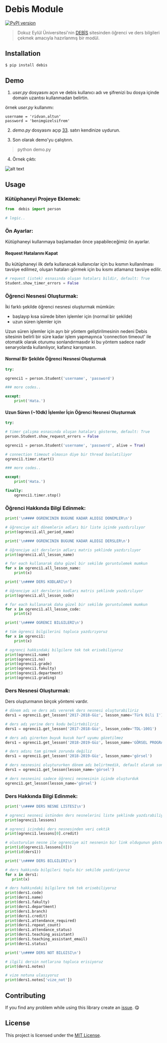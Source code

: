 # Debis Module

[![PyPI version](https://badge.fury.io/py/debis.svg)](https://badge.fury.io/py/debis)

> Dokuz Eylül Üniversitesi'nin [DEBİS](http://debis.deu.edu.tr) sitesinden öğrenci ve ders bilgileri çekmek amacıyla hazırlanmış bir modül.

## Installation

```bash
$ pip install debis
```

## Demo

1. *user.py* dosyasını açın ve debis kullanıcı adı ve şifrenizi bu dosya içinde domain uzantısı kullanmadan belirtin.

örnek *user.py* kullanımı:

    username = 'ridvan.altun'
    password = 'benimgüzelsifrem'

2. *demo.py* dosyasını açıp [33](https://github.com/ridvanaltun/debis-module/blob/master/demo.py#L33). satırı kendinize uydurun.

3. Son olarak demo'yu çalıştırın.

> python demo.py

4. Örnek çıktı:

![alt text](https://github.com/ridvanaltun/debis-module/blob/master/images/example.png?raw=true "Çıktı")

## Usage

### Kütüphaneyi Projeye Eklemek:

```python
from  debis import person

# logic..
```

### Ön Ayarlar:

Kütüphaneyi kullanmaya başlamadan önce yapabileceğimiz ön ayarlar.

#### Request Hatalarını Kapat

Bu kütüphaneyi ilk defa kullanacak kullanıcılar için bu kısmın kullanılması tavsiye edilmez, oluşan hataları görmek için bu kısmı atlamanız tavsiye edilir.

```python
# request (istek) esnasında oluşan hataları bildir, default: True
Student.show_timer_errors = False
```

### Öğrenci Nesnesi Oluşturmak:

İki farklı şekilde öğrenci nesnesi oluşturmak mümkün:

- başlayıp kısa sürede biten işlemler için (normal bir şekilde)
- uzun süren işlemler için

Uzun süren işlemler için ayrı bir yöntem geliştirilmesinin nedeni Debis sitesinin belirli bir süre kadar işlem yapmayınca 'connection timeout' ile otomatik olarak oturumu sonlandırmasıdır ki bu yöntem sadece nadir senaryolarda kullanılıyor, kafanız karışmasın.

#### Normal Bir Şekilde Öğrenci Nesnesi Oluşturmak

```python
try:

ogrenci1 = person.Student('username', 'password')

### more codes..

except:
    print('Hata.')
```

#### Uzun Süren (~10dk) İşlemler İçin Öğrenci Nesnesi Oluşturmak

```python
try:

# timer çalışma esnasında oluşan hataları gösterme, default: True
person.Student.show_request_errors = False

ogrenci1 = person.Student('username', 'password', alive = True)

# connection timeout olmasın diye bir thread baslatiliyor
ogrenci1.timer.start()

### more codes..

except:
    print('Hata.')

finally:
    ogrenci1.timer.stop()
```

### Öğrenci Hakkında Bilgi Edinmek:

```python
print('\n#### OGRENCININ BUGUNE KADAR ALDIGI DONEMLER\n')

# öğrenciye ait dönemlerin adları bir liste içinde yazdırılıyor
print(ogrenci1.all_period_name)

print('\n#### OGRENCININ BUGUNE KADAR ALDIGI DERSLER\n')

# öğrenciye ait derslerin adları matris şeklinde yazdırılıyor
print(ogrenci1.all_lesson_name)

# for each kullanarak daha güzel bir sekilde goruntulemek mumkun
for x in ogrenci1.all_lesson_name:
    print(x)

print('\n#### DERS KODLARI\n')

# öğrenciye ait derslerin kodları matris şeklinde yazdırılıyor
print(ogrenci1.all_lesson_code)

# for each kullanarak daha güzel bir sekilde goruntulemek mumkun
for x in ogrenci1.all_lesson_code:
    print(x)

print('\n#### OGRENCI BILGILERI\n')

# tüm ögrenci bilgilerini topluca yazdırıyoruz
for x in ogrenci1:
    print(x)

# ogrenci hakkındaki bilgilere tek tek erisebiliyoruz
print(ogrenci1.name)
print(ogrenci1.no)
print(ogrenci1.grade)
print(ogrenci1.fakulty)
print(ogrenci1.department)
print(ogrenci1.grading)
```

### Ders Nesnesi Oluşturmak:

Ders oluşturmanın birçok yöntemi vardır.

```python
# dönem adı ve ders adı vererek ders nesnesi oluşturabiliriz
ders1 = ogrenci1.get_lesson('2017-2018-Güz', lesson_name='Türk Dili I')

# ders adı yerine ders kodu belirtebiliriz
ders1 = ogrenci1.get_lesson('2017-2018-Güz', lesson_code='TDL-1001')

# ders adı girerken buyuk kucuk harf uyumu gözetilmez
ders1 = ogrenci1.get_lesson('2018-2019-Güz', lesson_name='GÖRSEL PROGRAMLAMA 2')

# ders adını tam girmek zorunda değiliz
ders1 = ogrenci1.get_lesson('2018-2019-Güz', lesson_name='görsel')

# ders nesnesini oluştururken dönem adı belirtmedik, default olarak son dönem alındı
ders1 = ogrenci1.get_lesson(lesson_name='görsel')

# ders nesnesini sadece öğrenci nesnesinin içinde oluşturduk
ogrenci1.get_lesson(lesson_name='görsel')
```

### Ders Hakkında Bilgi Edinmek:

```python
print('\n#### DERS NESNE LISTESI\n')

# ogrenci nesnesi üstünden ders nesnelerini liste şeklinde yazdırabiliyoruz
print(ogrenci1.lessons)

# ogrenci icindeki ders nesnesinden veri cektik
print(ogrenci1.lessons[0].credit)

# olusturulan nesne ile ogrenciye ait nesnenin bir link oldugunun gösterimi
print(id(ogrenci1.lessons[0]))
print(id(ders1))

print('\n#### DERS BILGILERI\n')

# ders hakkında bilgileri toplu bir sekilde yazdiriyoruz
for x in ders1:
   print(x)

# ders hakkındaki bilgilere tek tek erisebiliyoruz
print(ders1.code)
print(ders1.name)
print(ders1.fakulty)
print(ders1.department)
print(ders1.branch)
print(ders1.credit)
print(ders1.attendance_required)
print(ders1.repeat_count)
print(ders1.attendance_status)
print(ders1.teaching_assistant)
print(ders1.teaching_assistant_email)
print(ders1.status)

print('\n#### DERS NOT BILGISI\n')

# ilgili dersin notlarına topluca erisiyoruz
print(ders1.notes)

# vize notuna ulasıyoruz
print(ders1.notes['vize_not'])
```

## Contributing

If you find any problem while using this library create an [issue](https://github.com/ridvanaltun/debis-module/issues/new). 😋

## License

This project is licensed under the [MIT License](https://github.com/ridvanaltun/debis-module/LICENSE).
